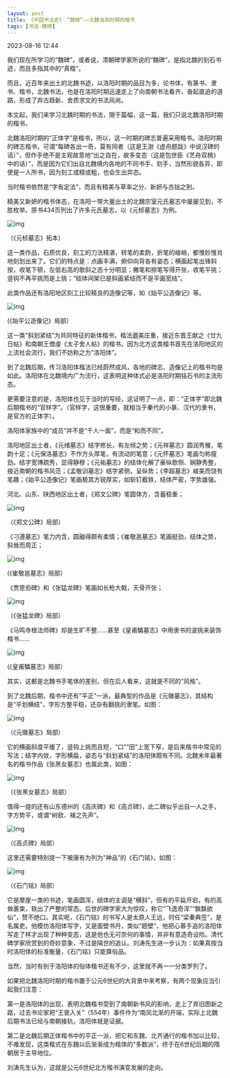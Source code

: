 ```yaml
---
layout: post
title: 《中国书法史》：“魏碑”——北魏洛阳时期的楷书 
tags: [书法·魏碑]
---
```

 

2023-08-16 12:44

我们现在所学习的“魏碑”，或者说，清朝碑学家所说的“魏碑”，是指北魏的刻石书迹，而且多指其中的“真楷”。

而且，近百年来出土的北魏书迹，以洛阳时期的品目为多，论书体，有篆书、隶书、楷书，北魏书法，也是在洛阳时期迅速走上了向南朝书法看齐、奋起直追的道路，形成了弃古趋新、舍质求文的书法风尚。

本文起，我们来学习北魏时期的书法，限于篇幅，这一篇，我们只说北魏洛阳时期的楷书。

北魏洛阳时期的“正体字”是楷书，所以，这一时期的碑志普遍采用楷书。洛阳时期的碑志楷书，可谓“每碑各出一奇，莫有同者（这是王澍《虚舟题跋》中说汉碑的话）”，但作手绝不是主观故意地“出之自在，故多变态（这是包世臣《艺舟双楫》中的话）”，而是因为它们出自北魏境内各地的不同书手、刻手，当然形貌各异，即使是一人所书，因为刻工或精或粗，也会生出异态。

当时楷书依然是“字有定法”，而且有精美与草率之分、新妍与古拙之别。

精美又新妍的楷书体态，在洛阳一带大量出土的北魏宗室元氏墓志中屡屡见到，不胜枚举。原书434页列出了许多元氏墓志，以《元桢墓志》为例。

![img](https://p4.itc.cn/q_70/images03/20230816/143d565b7fbe4a9a828d969dd3beef87.jpeg)

（《元桢墓志》拓本）

这一类作品，石质优良，刻工的刀法精湛，转笔的柔韵，折笔的峻峭，都惟妙惟肖地刻划出来了。它们的特点是：点画丰满，俯仰向背各有姿态；横画起笔出锋斜按，收笔下顿，左低右高的欹斜之态十分明显；撇笔和捺笔写得开张，收笔平挑；竖钩不再平挑而是上挑；“结体间架已是斜画紧结而不是平画宽结”。

此类作品还有洛阳地区刻工比较精良的造像记等，如《始平公造像记》等。

![img](https://p0.itc.cn/q_70/images03/20230816/13500143e5774cc8a588ed63675dd607.jpeg)

(《始平公造像记》局部）

这一类“斜划紧结”为共同特征的新体楷书，楷法遒美庄重，接近东晋王献之《廿九日帖》和南朝王僧虔《太子舍人帖》的楷书。因为北方这类楷书首先在洛阳地区的上流社会流行，我们不妨称之为“洛阳体”。

到了北魏后期，传习洛阳体楷法已经蔚然成风，各地的碑志、造像记上的楷书均是如此。洛阳体在北魏境内广为流行，这表明这种体式必是洛阳时期铭石书的主流形态。

更需要注意的是，洛阳体也见于当时的写经，这证明了一点，即：“正体字”即北魏后期楷书的“官样字”。（官样字，这很重要，就相当于秦代的小篆、汉代的隶书，是官方的正体字）。

洛阳体家族中的“成员”并不是“千人一面”，而是“和而不同”。

洛阳地区出土者，《元绪墓志》结字修长，有左倾之势；《元祥墓志》圆润秀雅，笔韵十足；《元保洛墓志》不作方头厚笔，有流动的笔意；《元怀墓志》笔画匀称瘦劲。结字宽博疏秀，显得静穆；《元祐墓志》的结体化解了豪纵欹侧、娴静秀整，接近南朝的楷书风范；《孟敬训墓志》结字紧侧，呈纵势；《李超墓志》峻美而饶有笔趣；《始平公造像记》笔画极其方锐厚实，如斩钉截铁，结体严密，字势雄强。

河北、山东、陕西地区出土者，《郑文公碑》笔圆体方，含蓄稳重；

![img](https://p4.itc.cn/q_70/images03/20230816/936969ffcb0f4f15865c838b8e1742fb.jpeg)

（《郑文公碑》局部）

《刁遵墓志》笔力内含，圆融得颇有柔情；《崔敬邕墓志》笔画挺劲，结体之势，斜耸而周正；

![img](https://p9.itc.cn/q_70/images03/20230816/428918c19990478c8ad0adc31deded2e.jpeg)

(《崔敬邕墓志》局部）

《贾思伯碑》和《张猛龙碑》笔画如长枪大戟，天骨开张；

![img](https://p4.itc.cn/q_70/images03/20230816/bafc04ede927458cb080f68e37ce70e9.jpeg)

（《张猛龙碑》局部）

《马鸣寺根法师碑》却是生旷不整……甚至《皇甫驎墓志》中用隶书的波挑来装饰楷书……

![img](https://p4.itc.cn/q_70/images03/20230816/79b035ebec874211801ad89422b8b5ee.jpeg)

(《皇甫驎墓志》局部）

其实，这都是北魏书手笔体的差别，但在后人看来，这就是不同的“风格”。

到了北魏后期，楷书中还有“平正”一派，最典型的作品是《元徽墓志》，其结构是“平划横结”，字形方整平稳，还杂有翻挑的隶笔。如图：

![img](https://p7.itc.cn/q_70/images03/20230816/6cbab997e52a4626a6e9da06e496f1d6.jpeg)

（《元徽墓志》局部）

它的横画斜度平缓了，竖钩上挑而且短，“口”“田”上宽下窄，是后来楷书中常见的写法；结字内敛，字形横扁，姿态与“斜划紧结”的洛阳体颇有不同。北魏末年最著名的楷书作品《张黑女墓志》也属此类，如图：

![img](https://p2.itc.cn/q_70/images03/20230816/3ffa259c68604ea38762c2c134518b8d.jpeg)

（《张黑女墓志》局部）

值得一提的还有山东德州的《高庆碑》和《高贞碑》，此二碑似乎出自一人之手，字方势平，或谓“树欧、褚之先声”。

![img](https://p9.itc.cn/q_70/images03/20230816/5318e0c5a48c4534904e97d0cfce5b9c.jpeg)

（《高贞碑》局部）

这里还需要特别提一下被康有为列为“神品”的《石门铭》，如图：

![img](https://p3.itc.cn/q_70/images03/20230816/7b6141e0e5c94f379b1f5131053e8638.jpeg)

（《石门铭》局部）

它是摩崖一类的书迹，笔画圆浑，结体的主调是“横斜”，但有的平扁开宕，有的高耸裹束，轶出了严整的常态。后世的碑学家大为惊叹，称它“飞逸奇浑”“飘飘欲仙”，赞不绝口。其实呢，《石门铭》的书写人是太原人王远，时任“梁秦典签”，是名属吏。他模仿洛阳体写字，又是面壁书丹，类似“题壁”，他把心慕手追的洛阳体写走了样才出现了种种变态，这是他也无可奈何的事情，并非有意造奇设险。清代碑学家欣赏到的奇妙意象，不过是隔世的追认。刘涛先生进一步认为：如果真按当时洛阳体的标准衡量，《石门铭》只能算俗品。

当然，当时有别于洛阳体的俗体楷书还有不少，这里就不再一一分类罗列了。

如果把北魏洛阳时期的楷书置于公元6世纪的大背景中来考察，有两个现象应当引起我们注意：

第一是洛阳体的出现，表明北魏楷书受到了南朝新书风的影响，走上了弃旧图新之路，过去书论家把“王褒入关”（554年）事件作为“南风北渐的开端，实际上北魏后期书法已经与南朝接轨，洛阳体就是证据。

第二是北魏后期正体楷书中的平正一派，把它和东魏、北齐通行的楷书加以比较，不难发现，这类楷式在东魏以后渐渐成为楷体的“多数派”，终于在6世纪后期的隋朝居于主导地位。

刘涛先生认为，这就是公元6世纪北方楷书演变发展的走向。